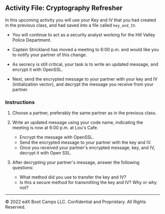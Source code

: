 ## Activity File: Cryptography Refresher

In this upcoming activity you will use your Key and IV that you had created in the previous class, and had saved into a file called `key_and_IV`. 

- You will continue to act as a security analyst working for the Hill Valley Police Department.

- Captain Strickland has moved a meeting to 6:00 p.m. and would like you to notify your partner of this change.

- As secrecy is still critical, your task is to write an updated message, and encrypt it with OpenSSL.

- Next, send the encrypted message to your partner with your key and IV (initialization vector), and decrypt the message you receive from your partner.

### Instructions

1. Choose a partner, preferably the same partner as in the previous class.

2. Write an updated message using your code name, indicating the meeting is now at 6:00 p.m. at Lou's Cafe.
    - Encrypt the message with OpenSSL.
    - Send the encrypted message to your partner with the key and IV.
    - Once you received your partner's encrypted message, key, and IV, decrypt it with Open SSL.

3. After decrypting your partner's message, answer the following questions:
    - What method did you use to transfer the key and IV?
    - Is this a secure method for transmitting the key and IV? Why or why not?
---
 © 2022 edX Boot Camps LLC. Confidential and Proprietary. All Rights Reserved.


